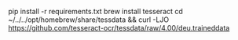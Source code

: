 pip install -r requirements.txt
brew install tesseract
cd ~/../../opt/homebrew/share/tessdata && curl -LJO https://github.com/tesseract-ocr/tessdata/raw/4.00/deu.traineddata